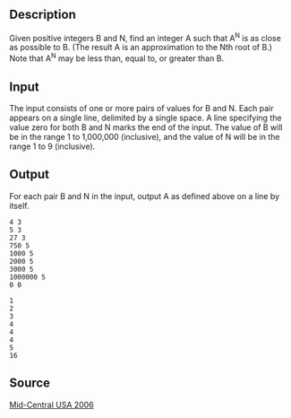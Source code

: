 <h2>Description</h2><p>Given positive integers B and N, find an integer A such that A<sup>N</sup> is as close as possible to B. (The result A is an approximation to the Nth root of B.) Note that A<sup>N</sup> may be less than, equal to, or greater than B.</p><h2>Input</h2><p>The input consists of one or more pairs of values for B and N. Each pair appears on a single line, delimited by a single space. A line specifying the value zero for both B and N marks the end of the input. The value of B will be in the range 1 to 1,000,000 (inclusive), and the value of N will be in the range 1 to 9 (inclusive).</p><h2>Output</h2><p>For each pair B and N in the input, output A as defined above on a line by itself.</p><pre><code class="language-input1">4 3
5 3
27 3
750 5
1000 5
2000 5
3000 5
1000000 5
0 0</code></pre><pre><code class="language-output1">1
2
3
4
4
4
5
16</code></pre><h2>Source</h2><a href="searchproblem?field=source&amp;key=Mid-Central+USA+2006">Mid-Central USA 2006</a>